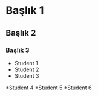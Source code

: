 # Başlık 1
## Başlık 2
### Başlık 3

- Student 1
- Student 2
- Student 3

*Student 4
*Student 5
*Student 6
